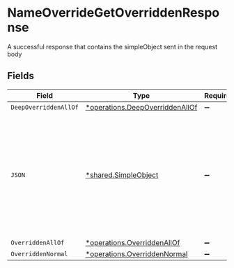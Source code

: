 # NameOverrideGetOverriddenResponse

A successful response that contains the simpleObject sent in the request body


## Fields

| Field                                                                                                                                                          | Type                                                                                                                                                           | Required                                                                                                                                                       | Description                                                                                                                                                    |
| -------------------------------------------------------------------------------------------------------------------------------------------------------------- | -------------------------------------------------------------------------------------------------------------------------------------------------------------- | -------------------------------------------------------------------------------------------------------------------------------------------------------------- | -------------------------------------------------------------------------------------------------------------------------------------------------------------- |
| `DeepOverriddenAllOf`                                                                                                                                          | [*operations.DeepOverriddenAllOf](../../../pkg/models/operations/deepoverriddenallof.md)                                                                       | :heavy_minus_sign:                                                                                                                                             | N/A                                                                                                                                                            |
| `JSON`                                                                                                                                                         | [*shared.SimpleObject](../../../pkg/models/shared/simpleobject.md)                                                                                             | :heavy_minus_sign:                                                                                                                                             | A simple object that uses all our supported primitive types and enums and has optional properties.<br/><br/>[A link to the external docs.](https://speakeasy.com/docs) |
| `OverriddenAllOf`                                                                                                                                              | [*operations.OverriddenAllOf](../../../pkg/models/operations/overriddenallof.md)                                                                               | :heavy_minus_sign:                                                                                                                                             | N/A                                                                                                                                                            |
| `OverriddenNormal`                                                                                                                                             | [*operations.OverriddenNormal](../../../pkg/models/operations/overriddennormal.md)                                                                             | :heavy_minus_sign:                                                                                                                                             | N/A                                                                                                                                                            |